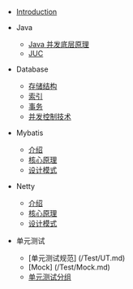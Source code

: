 + [Introduction](README.md)

+ Java
	- [Java 并发底层原理](/Java/concurrency/JMM.md)
	- [JUC](/Java/concurrency/JUC.md)

+ Database
    - [存储结构](/Database/database_internal)
	- [索引](/Database/index)
	- [事务](/Database/transaction)
	- [并发控制技术](/Database/Lock_MVCC)

+ Mybatis
	- [介绍](/Mybatis/introduction)
	- [核心原理](/Mybatis/pattern)
	- [设计模式](/Mybatis/pattern)

+ Netty
	- [介绍](/Netty/introduction)
	- [核心原理](/Netty/pattern)
	- [设计模式](/Netty/pattern)

+ 单元测试
	- [单元测试规范] (/Test/UT.md)
	- [Mock] (/Test/Mock.md)
	- [单元测试分组](/Test/UTGroup.md)
